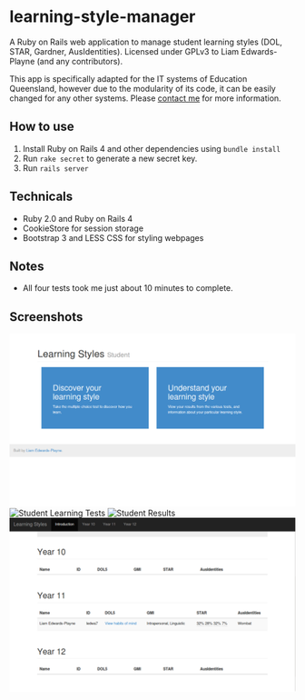 learning-style-manager
======================

A Ruby on Rails web application to manage student learning styles (DOL, STAR, Gardner, AusIdentities). Licensed under GPLv3 to Liam Edwards-Playne (and any contributors).

This app is specifically adapted for the IT systems of Education Queensland, however due to the modularity of its code, it can be easily changed for any other systems. Please [contact me](http://liamz.co/contact) for more information.

## How to use
 1. Install Ruby on Rails 4 and other dependencies using `bundle install`
 2. Run `rake secret` to generate a new secret key.
 3. Run `rails server`

## Technicals
 - Ruby 2.0 and Ruby on Rails 4
 - CookieStore for session storage
 - Bootstrap 3 and LESS CSS for styling webpages

## Notes
 - All four tests took me just about 10 minutes to complete.

## Screenshots
![Student Dashboard](/screenshots/student-dash.png "Student Dashboard")
![Student Learning Tests](/screenshots/student-test.jpg "Student Learning Tests")
![Student Results](/screenshots/student-results.jpg "Student Results")
![Teacher View for Student Results](/screenshots/teacher-view-student-results.png "Teacher View for Student Results")
